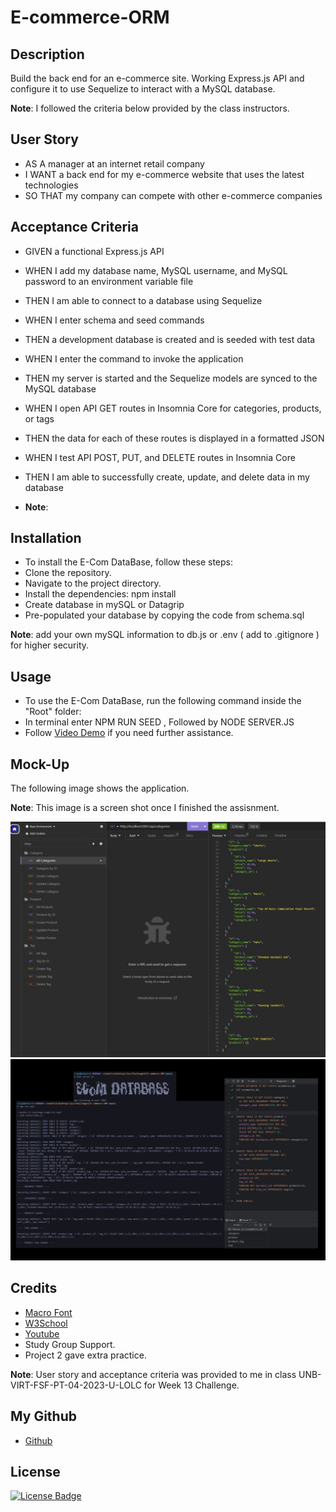 # E-commerce-ORM

## Description
 Build the back end for an e-commerce site. Working Express.js API and configure it to use Sequelize to interact with a MySQL database.


**Note**: I followed the criteria below provided by the class instructors.

## User Story

- AS A manager at an internet retail company
- I WANT a back end for my e-commerce website that uses the latest technologies
- SO THAT my company can compete with other e-commerce companies


## Acceptance Criteria

- GIVEN a functional Express.js API
- WHEN I add my database name, MySQL username, and MySQL password to an environment variable file
- THEN I am able to connect to a database using Sequelize
- WHEN I enter schema and seed commands
- THEN a development database is created and is seeded with test data
- WHEN I enter the command to invoke the application
- THEN my server is started and the Sequelize models are synced to the MySQL database
- WHEN I open API GET routes in Insomnia Core for categories, products, or tags
- THEN the data for each of these routes is displayed in a formatted JSON
- WHEN I test API POST, PUT, and DELETE routes in Insomnia Core
- THEN I am able to successfully create, update, and delete data in my database


- **Note**: 

 ## Installation
 - To install the E-Com DataBase, follow these steps:
 - Clone the repository.
 - Navigate to the project directory.
 - Install the dependencies: npm install
 - Create database in mySQL or Datagrip 
 - Pre-populated your database by copying the code from schema.sql

**Note**: add your own mySQL information to db.js or .env ( add to .gitignore ) for higher security.

 ## Usage
 - To use the E-Com DataBase, run the following command inside the "Root" folder:
 - In terminal enter NPM RUN SEED  , Followed by NODE SERVER.JS
 - Follow [Video Demo](https://www.dropbox.com/scl/fi/wysz3xtee6ufmbjdsmi2z/Challenge13.mp4?rlkey=rkrrhkznonmzg7tv4rcwccai8&dl=0) if you need further assistance.
 

## Mock-Up

The following image shows the application.

**Note**: This image is a screen shot once I finished the assisnment.

![E-Com DataBase](./Assets/screenshot.jpg)
![E-Com DataBase](./Assets/screenshot1.png)

## Credits
- [Macro Font](https://patorjk.com/software/taag/#p=display&f=Shadow&t=Employee%20Tracker)
- [W3School](https://www.w3schools.com/sql/default.asp)
- [Youtube](https://www.youtube.com/watch?v=QDoT_znSZF0)
- Study Group Support.
- Project 2 gave extra practice.


**Note**: User story and acceptance criteria was provided to me in class
 UNB-VIRT-FSF-PT-04-2023-U-LOLC for Week 13 Challenge. 

## My Github

- [Github](https://github.com/xNoirNightx/E-commerce-ORM)

## License

[![License Badge](https://img.shields.io/badge/License-MIT-yellow.svg)](https://opensource.org/licenses/MIT)